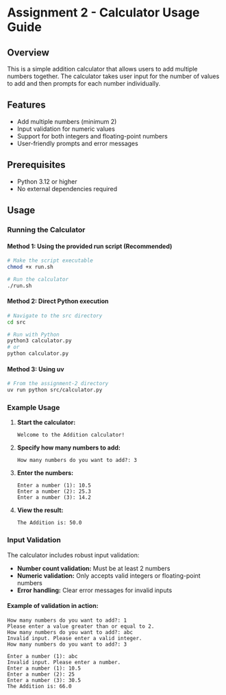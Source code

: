 # Assignment 2 - Calculator Usage Guide

## Overview
This is a simple addition calculator that allows users to add multiple numbers together. The calculator takes user input for the number of values to add and then prompts for each number individually.

## Features
- Add multiple numbers (minimum 2)
- Input validation for numeric values
- Support for both integers and floating-point numbers
- User-friendly prompts and error messages

## Prerequisites
- Python 3.12 or higher
- No external dependencies required

## Usage

### Running the Calculator

#### Method 1: Using the provided run script (Recommended)
```bash
# Make the script executable
chmod +x run.sh

# Run the calculator
./run.sh
```

#### Method 2: Direct Python execution
```bash
# Navigate to the src directory
cd src

# Run with Python
python3 calculator.py
# or
python calculator.py
```

#### Method 3: Using uv
```bash
# From the assignment-2 directory
uv run python src/calculator.py
```

### Example Usage

1. **Start the calculator:**
   ```
   Welcome to the Addition calculator!
   ```

2. **Specify how many numbers to add:**
   ```
   How many numbers do you want to add?: 3
   ```

3. **Enter the numbers:**
   ```
   Enter a number (1): 10.5
   Enter a number (2): 25.3
   Enter a number (3): 14.2
   ```

4. **View the result:**
   ```
   The Addition is: 50.0
   ```

### Input Validation

The calculator includes robust input validation:

- **Number count validation:** Must be at least 2 numbers
- **Numeric validation:** Only accepts valid integers or floating-point numbers
- **Error handling:** Clear error messages for invalid inputs

#### Example of validation in action:
```
How many numbers do you want to add?: 1
Please enter a value greater than or equal to 2.
How many numbers do you want to add?: abc
Invalid input. Please enter a valid integer.
How many numbers do you want to add?: 3

Enter a number (1): abc
Invalid input. Please enter a number.
Enter a number (1): 10.5
Enter a number (2): 25
Enter a number (3): 30.5
The Addition is: 66.0
```

